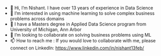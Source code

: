 - 👋 Hi, I’m Nishant. I have over 13 years of experience in Data Science
- 👀 I’m interested in using machine learning to solve complex business problems across domains
- 🌱 I have a Masters degree in Applied Data Science program from University of Michigan, Ann Arbor
- 💞️ I’m looking to collaborate on solving business problems using ML
- 📫 How to reach me : If you would love to collaborate with me, please connect on LinkedIn: https://www.linkedin.com/in/nishant13feb/

<!---
snishant-umich/snishant-umich is a ✨ special ✨ repository because its `README.md` (this file) appears on your GitHub profile.
You can click the Preview link to take a look at your changes.
--->
